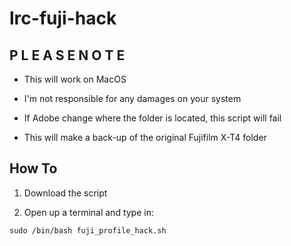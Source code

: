# lrc-fuji-hack

## P L E A S E  N O T E

- This will work on MacOS

- I'm not responsible for any damages on your system

- If Adobe change where the folder is located, this script will fail

- This will make a back-up of the original Fujifilm X-T4 folder

## How To

1. Download the script

2. Open up a terminal and type in:

```
sudo /bin/bash fuji_profile_hack.sh
```
